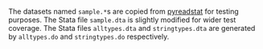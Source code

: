 The datasets named `sample.*`s are copied from [pyreadstat](https://github.com/Roche/pyreadstat/tree/master/test_data) for testing purposes.
The Stata file `sample.dta` is slightly modified for wider test coverage.
The Stata files `alltypes.dta` and `stringtypes.dta`
are generated by `alltypes.do` and `stringtypes.do` respectively.

